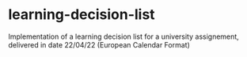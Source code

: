 # learning-decision-list

Implementation of a learning decision list for a university assignement, delivered in date 22/04/22 (European Calendar Format)
